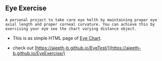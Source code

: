 ## Eye Exercise

    A personal project to take care eye helth by maintaining proper eye axial length and proper corneal curvature. You can achieve this by exercising your eye see the chart varying distance object.

- This is as simple HTML page of <a href="https://www.google.com/search?q=eye+chart" target="_blank">Eye Chart</a>.

- check out [https://ajeeth-b.github.io/EyeTest/](https://ajeeth-b.github.io/EyeExercise/)
